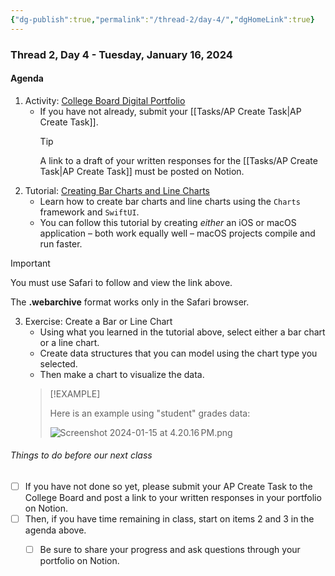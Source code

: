 ```yaml
---
{"dg-publish":true,"permalink":"/thread-2/day-4/","dgHomeLink":true}
---
```


### Thread 2, Day 4 - Tuesday, January 16, 2024
#### Agenda

1. Activity: [College Board Digital Portfolio](https://digitalportfolio.collegeboard.org/)
	- If you have not already, submit your [[Tasks/AP Create Task\|AP Create Task]].
	  > [!TIP]
	  > A link to a draft of your written responses for the [[Tasks/AP Create Task\|AP Create Task]] must be posted on Notion.
2. Tutorial: [Creating Bar Charts and Line Charts](https://russellgordon.ca/lcs/2023-24/ics4u/charts/Creating-Bar-Charts-and-Line-Charts-with-the-Charts-Framework.webarchive)
   - Learn how to create bar charts and line charts using the `Charts` framework and `SwiftUI`.
   - You can follow this tutorial by creating *either* an iOS or macOS application – both work equally well – macOS projects compile and run faster.
> [!IMPORTANT]
> 
> You must use Safari to follow and view the link above.
> 
> The **.webarchive** format works only in the Safari browser.
3. Exercise: Create a Bar or Line Chart
	- Using what you learned in the tutorial above, select either a bar chart or a line chart.
	- Create data structures that you can model using the chart type you selected.
	- Then make a chart to visualize the data.
	> [!EXAMPLE] 
	> 
	> Here is an example using "student" grades data:
	> 
	> ![Screenshot 2024-01-15 at 4.20.16 PM.png](/img/user/Media/Screenshot%202024-01-15%20at%204.20.16%E2%80%AFPM.png)
###### Things to do before our next class
- [ ] If you have not done so yet, please submit your AP Create Task to the College Board and post a link to your written responses in your portfolio on Notion.
- [ ] Then, if you have time remaining in class, start on items 2 and 3 in the agenda above.
	- [ ] Be sure to share your progress and ask questions through your portfolio on Notion.

